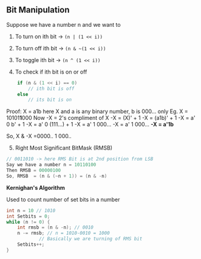 ## Bit Manipulation

Suppose we have a number n and we want to 

1. To turn on ith bit &rarr; ```(n | (1 << i))```

2. To turn off ith bit &rarr; ```(n & ~(1 << i))```
3. To toggle ith bit &rarr; ```(n ^ (1 << i))```

4. To check if ith bit is on or off
``` cpp
    if (n & (1 << i) == 0)
        // ith bit is off
    else
        // its bit is on
```
Proof:
X = a1b 
here X and a is any binary number,
b is 000... only
Eg. X = 10101**1**000 
Now -X = 2's compliment of X
-X = (X)' + 1
-X = (a1b)' + 1
-X = a' 0 b' + 1
-X = a' 0 (111...) + 1
-X = a' 1 000...
-X = a' 1 000...
**-X = a'1b**

So, X & -X =0000.. 1 000..

5. Right Most Significant BitMask (RMSB)

``` cpp
// 0011010 -> here RMS Bit is at 2nd position from LSB
Say we have a number n = 10110100
Then RMSB = 00000100
So, RMSB  = (n & (~n + 1)) = (n & -n)
```

**Kernighan's Algorithm**

Used to count number of set bits in a number
``` cpp
int n = 10 // 1010
int Setbits = 0;
while (n != 0) {
	int rmsb = (n & -n); // 0010
	n -= rmsb; // n = 1010-0010 = 1000
            // Basically we are turning of RMS bit
	Setbits++;
}
```
